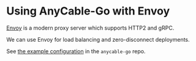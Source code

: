 # Using AnyCable-Go with Envoy

[Envoy](https://www.envoyproxy.io) is a modern proxy server which supports HTTP2 and gRPC.

We can use Envoy for load balancing and zero-disconnect deployments.

See [the example configuration](https://github.com/anycable/anycable-go/tree/master/etc/envoy) in the `anycable-go` repo.
